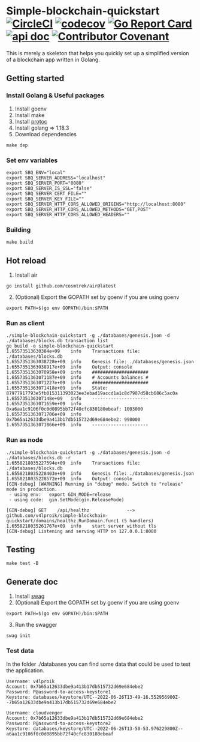 # Simple-blockchain-quickstart [![CircleCI](https://dl.circleci.com/status-badge/img/gh/v4lproik/simple-blockchain-quickstart/tree/master.svg?style=shield)](https://dl.circleci.com/status-badge/redirect/gh/v4lproik/simple-blockchain-quickstart/tree/master) [![codecov](https://codecov.io/gh/v4lproik/simple-blockchain-quickstart/branch/master/graph/badge.svg?token=LBUG7Y80Q9)](https://codecov.io/gh/v4lproik/simple-blockchain-quickstart) [![Go Report Card](https://goreportcard.com/badge/github.com/v4lproik/simple-blockchain-quickstart)](https://goreportcard.com/report/github.com/v4lproik/simple-blockchain-quickstart) [![api doc](https://badges.aleen42.com/src/apiary.svg)](https://simpleblockchainquickstart.docs.apiary.io/) [![Contributor Covenant](https://img.shields.io/badge/Contributor%20Covenant-2.1-4baaaa.svg)](code_of_conduct.md)

This is merely a skeleton that helps you quickly set up a simplified version of a blockchain app written in Golang.
## Getting started
### Install Golang & Useful packages
1. Install goenv
2. Install make
3. Install [protoc](https://grpc.io/docs/protoc-installation/)
4. Install golang => 1.18.3
5. Download dependencies
```
make dep
```
### Set env variables  
```
export SBQ_ENV="local"
export SBQ_SERVER_ADDRESS="localhost"
export SBQ_SERVER_PORT="8080"
export SBQ_SERVER_IS_SSL="false"
export SBQ_SERVER_CERT_FILE=""
export SBQ_SERVER_KEY_FILE=""
export SBQ_SERVER_HTTP_CORS_ALLOWED_ORIGINS="http://localhost:8080"
export SBQ_SERVER_HTTP_CORS_ALLOWED_METHODS="GET,POST"
export SBQ_SERVER_HTTP_CORS_ALLOWED_HEADERS=""
```
### Building  
```
make build
```
## Hot reload
1. Install air
```
go install github.com/cosmtrek/air@latest
```
2. (Optional) Export the GOPATH set by goenv if you are using goenv
```
export PATH=$(go env GOPATH)/bin:$PATH
```
### Run as client
```
./simple-blockchain-quickstart -g ./databases/genesis.json -d ./databases/blocks.db transaction list
go build -o simple-blockchain-quickstart
1.65573513630384e+09    info    Transactions file: ./databases/blocks.db
1.6557351363038728e+09  info    Genesis file: ./databases/genesis.json
1.6557351363038917e+09  info    Output: console
1.6557351363070958e+09  info    #####################
1.6557351363071187e+09  info    # Accounts balances #
1.6557351363071227e+09  info    #####################
1.6557351363071418e+09  info    State: 87977917793e5fb015311393023ee3ebad19accd1a1c8d7907d58cb686c5ac0a
1.655735136307148e+09   info    ---------------------
1.6557351363071659e+09  info    0xa6aa1c9106f0c0d0895bb72f40cfc830180ebeaf: 1003000
1.6557351363071706e+09  info    0x7b65a12633dbe9a413b17db515732d69e684ebe2: 998000
1.6557351363071866e+09  info    ---------------------
```
### Run as node
```
./simple-blockchain-quickstart -g ./databases/genesis.json -d ./databases/blocks.db -r
1.6558218035227594e+09  info    Transactions file: ./databases/blocks.db
1.6558218035228403e+09  info    Genesis file: ./databases/genesis.json
1.6558218035228572e+09  info    Output: console
[GIN-debug] [WARNING] Running in "debug" mode. Switch to "release" mode in production.
 - using env:   export GIN_MODE=release
 - using code:  gin.SetMode(gin.ReleaseMode)

[GIN-debug] GET    /api/healthz              --> github.com/v4lproik/simple-blockchain-quickstart/domains/healthz.RunDomain.func1 (5 handlers)
1.6558218035261767e+09  info    start server without tls
[GIN-debug] Listening and serving HTTP on 127.0.0.1:8080
```
## Testing
```
make test -B
```
## Generate doc
1. Install [swag](https://github.com/swaggo/swag)
2. (Optional) Export the GOPATH set by goenv if you are using goenv
```
export PATH=$(go env GOPATH)/bin:$PATH
```
3. Run the swagger
```
swag init
```
### Test data
In the folder ./databases you can find some data that could be used to test the application.  
```
Username: v4lproik  
Account: 0x7b65a12633dbe9a413b17db515732d69e684ebe2  
Password: P@assword-to-access-keystore1
Keystore: databases/keystore/UTC--2022-06-26T13-49-16.552956900Z--7b65a12633dbe9a413b17db515732d69e684ebe2
```
```
Username: cloudvenger  
Account: 0x7b65a12633dbe9a413b17db515732d69e684ebe2  
Password: P@assword-to-access-keystore2  
Keystore: databases/keystore/UTC--2022-06-26T13-50-53.976229800Z--a6aa1c9106f0c0d0895bb72f40cfc830180ebeaf
```